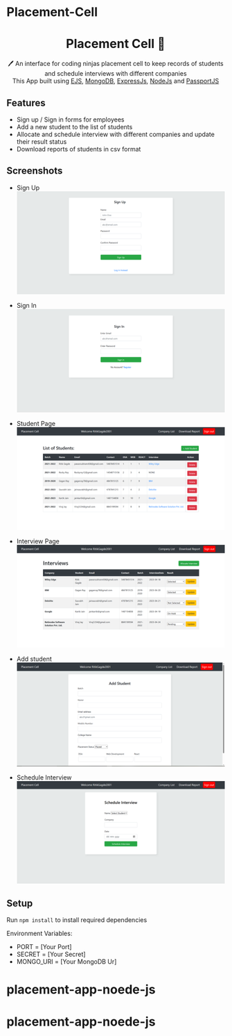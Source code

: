 # Placement-Cell
 <h1 align="center">Placement Cell  📝</h1> 
<p align="center">
 🖊️ An interface for coding ninjas placement cell to keep records of students and schedule interviews with different companies <br>
     This App built using <a href="https://ejs.co/">EJS</a>, <a href="https://www.mongodb.com/">MongoDB</a>, <a href="https://expressjs.com/">ExpressJs</a>, <a href="https://nodejs.org/en/">NodeJs</a> and <a href="http://www.passportjs.org/">PassportJS</a>
</p>

## Features

- Sign up / Sign in forms for employees
- Add a new student to the list of students
- Allocate and schedule interview with different companies and update their result status
- Download reports of students in csv format

## Screenshots

- Sign Up
  ![Sign-Up](./images/signup.PNG)

- Sign In
  ![Sign-In](./images/login.PNG)

- Student Page
  ![Student-Page](./images/studentlist.PNG)

- Interview Page
  ![Interview-Page](./images/companylist.PNG)

- Add student
  ![Add-Student](./images/AddStudent.PNG)

- Schedule Interview
  ![Interview](./images/InterviewSchedule.PNG)

## Setup

Run `npm install` to install required dependencies

Environment Variables:

- PORT = [Your Port]
- SECRET = [Your Secret]
- MONGO_URI = [Your MongoDB Ur]
# placement-app-noede-js
# placement-app-noede-js
